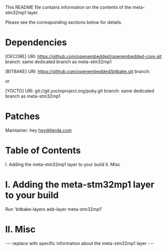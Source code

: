 This README file contains information on the contents of the meta-stm32mp1 layer.

Please see the corresponding sections below for details.

Dependencies
============

  [OECORE]
  URI: https://github.com/openembedded/openembedded-core.git
  branch: same dedicated branch as meta-stm32mp1

  [BITBAKE]
  URI: https://github.com/openembedded/bitbake.git
  branch: <branch name>

  or

  [YOCTO]
  URI: git://git.yoctoproject.org/poky.git
  branch: same dedicated branch as meta-stm32mp1

Patches
=======

Maintainer: hey <hey@lierda.com>

Table of Contents
=================

  I. Adding the meta-stm32mp1 layer to your build
 II. Misc


I. Adding the meta-stm32mp1 layer to your build
=================================================

Run 'bitbake-layers add-layer meta-stm32mp1'

II. Misc
========

--- replace with specific information about the meta-stm32mp1 layer ---
